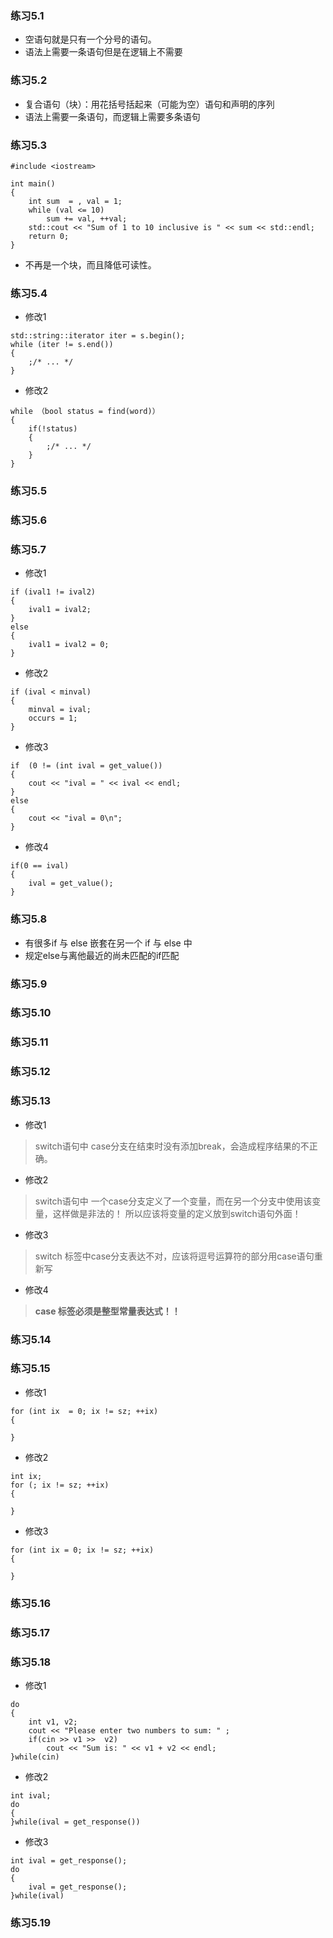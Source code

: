 ### 练习5.1
- 空语句就是只有一个分号的语句。
- 语法上需要一条语句但是在逻辑上不需要

### 练习5.2
- 复合语句（块）：用花括号括起来（可能为空）语句和声明的序列
- 语法上需要一条语句，而逻辑上需要多条语句

### 练习5.3
```javascript?linenums
#include <iostream>

int main()
{
	int sum  = , val = 1;
    while (val <= 10)
    	sum += val, ++val;
    std::cout << "Sum of 1 to 10 inclusive is " << sum << std::endl;
    return 0;   
}
```
- 不再是一个块，而且降低可读性。

### 练习5.4
- 修改1
```javascript?linenums
std::string::iterator iter = s.begin();
while (iter != s.end())
{
	;/* ... */
}
```
- 修改2
```javascript?linenums
while （bool status = find(word)）
{
	if(!status)
    {
    	;/* ... */
    }
}
```
### 练习5.5

### 练习5.6

### 练习5.7
- 修改1
``` javascript?linenums
if (ival1 != ival2)
{
	ival1 = ival2;
}
else
{
	ival1 = ival2 = 0;
}
```
- 修改2
``` javascript?linenums
if (ival < minval)
{
	minval = ival;
    occurs = 1;
}
```
- 修改3
``` javascript?linenums
if  (0 != (int ival = get_value())
{
	cout << "ival = " << ival << endl;
}
else
{
	cout << "ival = 0\n";
}
```
- 修改4
``` javascript?linenums
if(0 == ival)
{
	ival = get_value();
}
```

### 练习5.8
- 有很多if 与 else 嵌套在另一个 if 与 else 中
- 规定else与离他最近的尚未匹配的if匹配

### 练习5.9

### 练习5.10

### 练习5.11

### 练习5.12

### 练习5.13
- 修改1  
> switch语句中 case分支在结束时没有添加break，会造成程序结果的不正确。

- 修改2
> switch语句中 一个case分支定义了一个变量，而在另一个分支中使用该变量，这样做是非法的！
> 所以应该将变量的定义放到switch语句外面！

- 修改3
> switch 标签中case分支表达不对，应该将逗号运算符的部分用case语句重新写

- 修改4
> **case 标签必须是整型常量表达式！！**

### 练习5.14

### 练习5.15
- 修改1
```javascript?linenums
for (int ix  = 0; ix != sz; ++ix)
{
	
}
```

- 修改2
```javascript?linenums
int ix;
for (; ix != sz; ++ix)
{
	
}
```

- 修改3
```javascript?linenums
for (int ix = 0; ix != sz; ++ix)
{
	
}
```

### 练习5.16

### 练习5.17

### 练习5.18
- 修改1
```javascript?linenums
do
{
	int v1, v2;
    cout << "Please enter two numbers to sum: " ;
    if(cin >> v1 >>  v2)
    	cout << "Sum is: " << v1 + v2 << endl;
}while(cin)
```

- 修改2
```javascript?linenums
int ival;
do
{
}while(ival = get_response())
```

- 修改3
```javascript?linenums
int ival = get_response();
do
{
	ival = get_response();
}while(ival)
```

### 练习5.19

